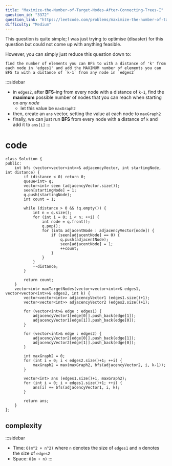 ```yaml
---
title: "Maximize-the-Number-of-Target-Nodes-After-Connecting-Trees-I"
question_id: "3372"
question_link: "https://leetcode.com/problems/maximize-the-number-of-target-nodes-after-connecting-trees-i/"
difficulty: "Medium"
---
```


This question is quite simple; I was just trying to optimise (disaster) for this question but could not come up with anything feasible.

However, you can simply just reduce this question down to:

```
find the number of elements you can BFS to with a distance of 'k' from each node in 'edges1' and add the MAXIMUM number of elements you can BFS to with a distance of `k-1` from any node in `edges2`
```

:::sidebar
- in `edges2`, after **BFS**-ing from every node with a distance of `k-1`, find the **maximum** possible number of nodes that you can reach when starting on *any node*
    - let this value be `maxGraph2`
- then, create an `ans` vector, setting the value at each node to `maxGraph2`
- finally, we can just run **BFS** from every node with a distance of `k` and add it to `ans[i]`
:::

# cod<span>e</span>

```{.cpp}
class Solution {
public:
    int bfs (vector<vector<int>>& adjacencyVector, int startingNode, int distance) {
        if (distance < 0) return 0;
        queue<int> q;
        vector<int> seen (adjacencyVector.size());
        seen[startingNode] = 1;
        q.push(startingNode);
        int count = 1;

        while (distance > 0 && !q.empty()) {
            int n = q.size();
            for (int i = 0; i < n; ++i) {
                int node = q.front();
                q.pop();
                for (int& adjacentNode : adjacencyVector[node]) {
                    if (seen[adjacentNode] == 0) {
                        q.push(adjacentNode);
                        seen[adjacentNode] = 1;
                        ++count;
                    }
                }
            }
            --distance;
        }

        return count;
    }
    vector<int> maxTargetNodes(vector<vector<int>>& edges1, vector<vector<int>>& edges2, int k) {
        vector<vector<int>> adjacencyVector1 (edges1.size()+1);
        vector<vector<int>> adjacencyVector2 (edges2.size()+1);

        for (vector<int>& edge : edges1) {
            adjacencyVector1[edge[0]].push_back(edge[1]);
            adjacencyVector1[edge[1]].push_back(edge[0]);
        }

        for (vector<int>& edge : edges2) {
            adjacencyVector2[edge[0]].push_back(edge[1]);
            adjacencyVector2[edge[1]].push_back(edge[0]);
        }

        int maxGraph2 = 0;
        for (int i = 0; i < edges2.size()+1; ++i) {
            maxGraph2 = max(maxGraph2, bfs(adjacencyVector2, i, k-1));
        }

        vector<int> ans (edges1.size()+1, maxGraph2);
        for (int i = 0; i < edges1.size()+1; ++i) {
            ans[i] += bfs(adjacencyVector1, i, k);
        }

        return ans;
    }
};
```

## complexit<span>y</span>

:::sidebar
- Time: `O(m^2 + n^2)` where `n` denotes the size of `edges1` and `m` denotes the size of `edges2`
- Space: `O(m + n)`
:::
